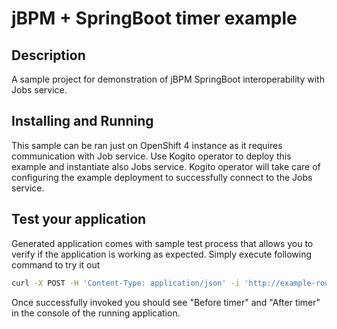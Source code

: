 # jBPM + SpringBoot timer example

## Description

A sample project for demonstration of jBPM SpringBoot interoperability with Jobs service.


## Installing and Running

This sample can be ran just on OpenShift 4 instance as it requires communication with Job service.
Use Kogito operator to deploy this example and instantiate also Jobs service. Kogito operator will take care of configuring the example deployment to successfully connect to the Jobs service.

## Test your application

Generated application comes with sample test process that allows you to verify if the application is working as expected. Simply execute following command to try it out

```sh
curl -X POST -H 'Content-Type: application/json' -i 'http://example-route-on-openshift/timer'
```

Once successfully invoked you should see "Before timer" and "After timer" in the console of the running application.

